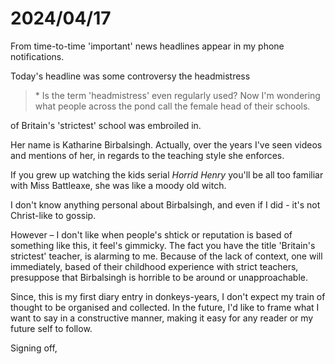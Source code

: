 # 2024/04/17

From time-to-time &apos;important&apos; news headlines appear in my phone notifications.

Today's headline was some controversy the headmistress

> &ast; Is the term &apos;headmistress&apos; even regularly used? Now I'm wondering what people across the pond call the female head of their schools.

of Britain's &apos;strictest&apos; school was embroiled in.

Her name is Katharine Birbalsingh. Actually, over the years I've seen videos and mentions of her, in regards to the teaching style she enforces.

If you grew up watching the kids serial _Horrid Henry_ you'll be all too familiar with Miss Battleaxe, she was like a moody old witch.

I don't know anything personal about Birbalsingh, and even if I did - it's not Christ-like to gossip. 

However &ndash; I don't like when people's shtick or reputation is based of something like this, it feel's gimmicky. The fact you have the title &apos;Britain's strictest&apos; teacher, is alarming to me. Because of the lack of context, one will immediately, based of their childhood experience with strict teachers, presuppose that Birbalsingh is horrible to be around or unapproachable.

Since, this is my first diary entry in donkeys-years, I don't expect my train of thought to be organised and collected. In the future, I'd like to frame what I want to say in a constructive manner, making it easy for any reader or my future self to follow.

Signing off,
